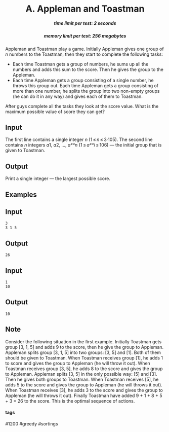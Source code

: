 <h1 style='text-align: center;'> A. Appleman and Toastman</h1>

<h5 style='text-align: center;'>time limit per test: 2 seconds</h5>
<h5 style='text-align: center;'>memory limit per test: 256 megabytes</h5>

Appleman and Toastman play a game. Initially Appleman gives one group of *n* numbers to the Toastman, then they start to complete the following tasks:

* Each time Toastman gets a group of numbers, he sums up all the numbers and adds this sum to the score. Then he gives the group to the Appleman.
* Each time Appleman gets a group consisting of a single number, he throws this group out. Each time Appleman gets a group consisting of more than one number, he splits the group into two non-empty groups (he can do it in any way) and gives each of them to Toastman.

After guys complete all the tasks they look at the score value. What is the maximum possible value of score they can get?

## Input

The first line contains a single integer *n* (1 ≤ *n* ≤ 3·105). The second line contains *n* integers *a*1, *a*2, ..., *a**n* (1 ≤ *a**i* ≤ 106) — the initial group that is given to Toastman.

## Output

Print a single integer — the largest possible score.

## Examples

## Input


```
3  
3 1 5  

```
## Output


```
26  

```
## Input


```
1  
10  

```
## Output


```
10  

```
## Note

Consider the following situation in the first example. Initially Toastman gets group [3, 1, 5] and adds 9 to the score, then he give the group to Appleman. Appleman splits group [3, 1, 5] into two groups: [3, 5] and [1]. Both of them should be given to Toastman. When Toastman receives group [1], he adds 1 to score and gives the group to Appleman (he will throw it out). When Toastman receives group [3, 5], he adds 8 to the score and gives the group to Appleman. Appleman splits [3, 5] in the only possible way: [5] and [3]. Then he gives both groups to Toastman. When Toastman receives [5], he adds 5 to the score and gives the group to Appleman (he will throws it out). When Toastman receives [3], he adds 3 to the score and gives the group to Appleman (he will throws it out). Finally Toastman have added 9 + 1 + 8 + 5 + 3 = 26 to the score. This is the optimal sequence of actions.



#### tags 

#1200 #greedy #sortings 